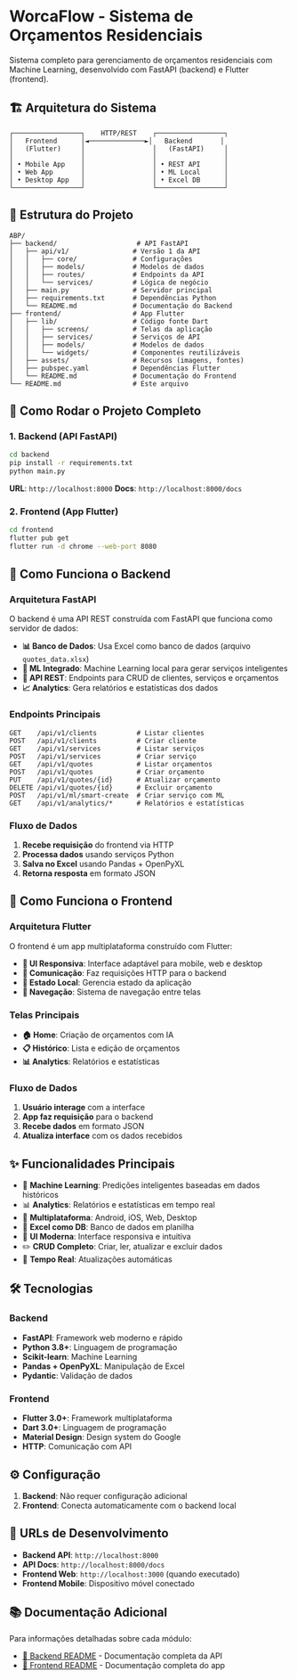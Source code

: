 # WorcaFlow - Sistema de Orçamentos Residenciais

Sistema completo para gerenciamento de orçamentos residenciais com Machine Learning, desenvolvido com FastAPI (backend) e Flutter (frontend).

## 🏗️ Arquitetura do Sistema

```
┌─────────────────┐    HTTP/REST    ┌─────────────────┐
│   Frontend      │◄──────────────►│   Backend       │
│   (Flutter)     │                 │   (FastAPI)     │
│                 │                 │                 │
│ • Mobile App    │                 │ • REST API      │
│ • Web App       │                 │ • ML Local      │
│ • Desktop App   │                 │ • Excel DB      │
└─────────────────┘                 └─────────────────┘
```

## 📁 Estrutura do Projeto

```
ABP/
├── backend/                    # API FastAPI
│   ├── api/v1/                # Versão 1 da API
│   │   ├── core/              # Configurações
│   │   ├── models/            # Modelos de dados
│   │   ├── routes/            # Endpoints da API
│   │   └── services/          # Lógica de negócio
│   ├── main.py                # Servidor principal
│   ├── requirements.txt       # Dependências Python
│   └── README.md              # Documentação do Backend
├── frontend/                  # App Flutter
│   ├── lib/                   # Código fonte Dart
│   │   ├── screens/           # Telas da aplicação
│   │   ├── services/          # Serviços de API
│   │   ├── models/            # Modelos de dados
│   │   └── widgets/           # Componentes reutilizáveis
│   ├── assets/                # Recursos (imagens, fontes)
│   ├── pubspec.yaml           # Dependências Flutter
│   └── README.md              # Documentação do Frontend
└── README.md                  # Este arquivo
```

## 🚀 Como Rodar o Projeto Completo

### 1. Backend (API FastAPI)

```bash
cd backend
pip install -r requirements.txt
python main.py
```

**URL**: `http://localhost:8000`
**Docs**: `http://localhost:8000/docs`

### 2. Frontend (App Flutter)

```bash
cd frontend
flutter pub get
flutter run -d chrome --web-port 8080
```

## 🔧 Como Funciona o Backend

### **Arquitetura FastAPI**

O backend é uma API REST construída com FastAPI que funciona como servidor de dados:

- **📊 Banco de Dados**: Usa Excel como banco de dados (arquivo `quotes_data.xlsx`)
- **🤖 ML Integrado**: Machine Learning local para gerar serviços inteligentes
- **📡 API REST**: Endpoints para CRUD de clientes, serviços e orçamentos
- **📈 Analytics**: Gera relatórios e estatísticas dos dados

### **Endpoints Principais**

```
GET    /api/v1/clients          # Listar clientes
POST   /api/v1/clients          # Criar cliente
GET    /api/v1/services         # Listar serviços
POST   /api/v1/services         # Criar serviço
GET    /api/v1/quotes           # Listar orçamentos
POST   /api/v1/quotes           # Criar orçamento
PUT    /api/v1/quotes/{id}      # Atualizar orçamento
DELETE /api/v1/quotes/{id}      # Excluir orçamento
POST   /api/v1/ml/smart-create  # Criar serviço com ML
GET    /api/v1/analytics/*      # Relatórios e estatísticas
```

### **Fluxo de Dados**

1. **Recebe requisição** do frontend via HTTP
2. **Processa dados** usando serviços Python
3. **Salva no Excel** usando Pandas + OpenPyXL
4. **Retorna resposta** em formato JSON

## 📱 Como Funciona o Frontend

### **Arquitetura Flutter**

O frontend é um app multiplataforma construído com Flutter:

- **🎨 UI Responsiva**: Interface adaptável para mobile, web e desktop
- **📡 Comunicação**: Faz requisições HTTP para o backend
- **💾 Estado Local**: Gerencia estado da aplicação
- **🔄 Navegação**: Sistema de navegação entre telas

### **Telas Principais**

- **🏠 Home**: Criação de orçamentos com IA
- **📋 Histórico**: Lista e edição de orçamentos
- **📊 Analytics**: Relatórios e estatísticas

### **Fluxo de Dados**

1. **Usuário interage** com a interface
2. **App faz requisição** para o backend
3. **Recebe dados** em formato JSON
4. **Atualiza interface** com os dados recebidos

## ✨ Funcionalidades Principais

- 🤖 **Machine Learning**: Predições inteligentes baseadas em dados históricos
- 📊 **Analytics**: Relatórios e estatísticas em tempo real
- 📱 **Multiplataforma**: Android, iOS, Web, Desktop
- 💾 **Excel como DB**: Banco de dados em planilha
- 🎨 **UI Moderna**: Interface responsiva e intuitiva
- ✏️ **CRUD Completo**: Criar, ler, atualizar e excluir dados
- 🔄 **Tempo Real**: Atualizações automáticas

## 🛠️ Tecnologias

### Backend

- **FastAPI**: Framework web moderno e rápido
- **Python 3.8+**: Linguagem de programação
- **Scikit-learn**: Machine Learning
- **Pandas + OpenPyXL**: Manipulação de Excel
- **Pydantic**: Validação de dados

### Frontend

- **Flutter 3.0+**: Framework multiplataforma
- **Dart 3.0+**: Linguagem de programação
- **Material Design**: Design system do Google
- **HTTP**: Comunicação com API

## ⚙️ Configuração

1. **Backend**: Não requer configuração adicional
2. **Frontend**: Conecta automaticamente com o backend local

## 🔗 URLs de Desenvolvimento

- **Backend API**: `http://localhost:8000`
- **API Docs**: `http://localhost:8000/docs`
- **Frontend Web**: `http://localhost:3000` (quando executado)
- **Frontend Mobile**: Dispositivo móvel conectado

## 📚 Documentação Adicional

Para informações detalhadas sobre cada módulo:

- [📖 Backend README](backend/README.md) - Documentação completa da API
- [📱 Frontend README](frontend/README.md) - Documentação completa do app
